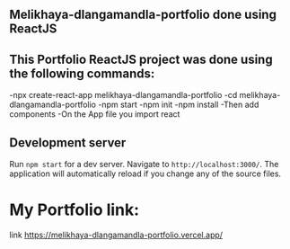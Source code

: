 ## Melikhaya-dlangamandla-portfolio done using ReactJS

## This Portfolio ReactJS project was done using the following commands:
-npx create-react-app melikhaya-dlangamandla-portfolio
-cd melikhaya-dlangamandla-portfolio
-npm start 
-npm init
-npm install
-Then add components
-On the App file you import react
## Development server
Run `npm start` for a dev server. Navigate to `http://localhost:3000/`. The application will automatically reload if you change any of the source files.

# My Portfolio link:
link https://melikhaya-dlangamandla-portfolio.vercel.app/

